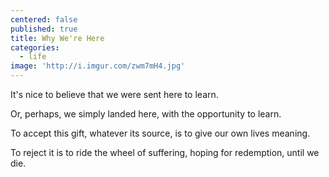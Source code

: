 ```yaml
---
centered: false
published: true
title: Why We're Here
categories:
  - life
image: 'http://i.imgur.com/zwm7mH4.jpg'
---
```

It's nice to believe
that we were sent here
to learn.

Or, perhaps,
we simply landed here,
with the opportunity
to learn.

To accept this gift,
whatever its source,
is to give our own lives meaning.

To reject it
is to ride the wheel of suffering,
hoping for redemption,
until we die.
